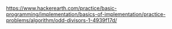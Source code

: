 https://www.hackerearth.com/practice/basic-programming/implementation/basics-of-implementation/practice-problems/algorithm/odd-divisors-1-4939f17d/
